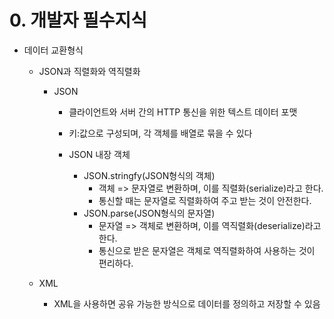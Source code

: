 # 0. 개발자 필수지식
- 데이터 교환형식
    - JSON과 직렬화와 역직렬화
        - JSON
            - 클라이언트와 서버 간의 HTTP 통신을 위한 텍스트 데이터 포맷
            - 키:값으로 구성되며, 각 객체를 배열로 묶을 수 있다
            
            - JSON 내장 객체
                - JSON.stringfy(JSON형식의 객체)
                    - 객체 => 문자열로 변환하며, 이를 직렬화(serialize)라고 한다.
                    - 통신할 때는 문자열로 직렬화하여 주고 받는 것이 안전한다.
                - JSON.parse(JSON형식의 문자열)
                    - 문자열 => 객체로 변환하며, 이를 역직렬화(deserialize)라고 한다.
                    - 통신으로 받은 문자열은 객체로 역직렬화하여 사용하는 것이 편리하다.

    - XML
        - XML을 사용하면 공유 가능한 방식으로 데이터를 정의하고 저장할 수 있음
        